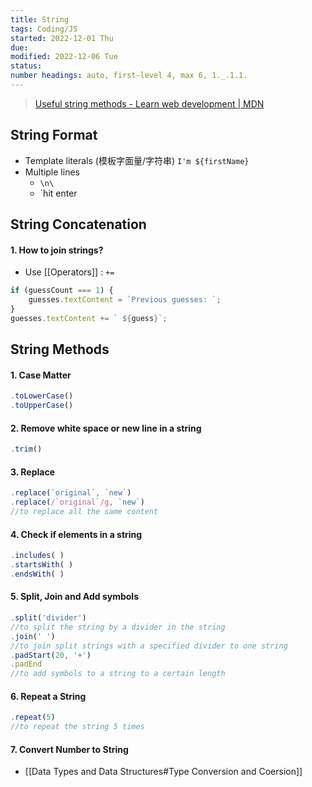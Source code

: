 ```yaml
---
title: String
tags: Coding/JS
started: 2022-12-01 Thu
due: 
modified: 2022-12-06 Tue
status: 
number headings: auto, first-level 4, max 6, 1._.1.1.
---
```

>[Useful string methods - Learn web development | MDN](https://developer.mozilla.org/en-US/docs/Learn/JavaScript/First_steps/Useful_string_methods)
>
## String Format
- Template literals (模板字面量/字符串) `I'm ${firstName}`  
- Multiple lines  
	- `\n\`  
	- `hit enter  
## String Concatenation
#### 1. How to join strings?
- Use [[Operators]] :  `+=`

```js
if (guessCount === 1) {
	guesses.textContent = `Previous guesses: `;
}
guesses.textContent += ` ${guess}`;
```

## String Methods
#### 1. Case Matter

```js
.toLowerCase() 
.toUpperCase()
```

#### 2. Remove white space or new line in a string

```js
.trim()
```

#### 3. Replace

```js
.replace(`original`, `new`)
.replace(/`original`/g, `new`)
//to replace all the same content
```

#### 4. Check if elements in a string

```js
.includes( )
.startsWith( ) 
.endsWith( )
```

#### 5. Split, Join and Add symbols

```js
.split('divider')
//to split the string by a divider in the string
.join(' ')
//to join split strings with a specified divider to one string
.padStart(20, '+') 
.padEnd
//to add symbols to a string to a certain length
```

#### 6. Repeat a String

```js
.repeat(5)
//to repeat the string 5 times
```

#### 7. Convert Number to String
- [[Data Types and Data Structures#Type Conversion and Coersion]]